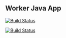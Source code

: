## Worker Java App

[![Build Status](http://35.187.225.246:8080/buildStatus/icon?job=instavote%2Fworker-build&subject=Build&color=blue)](http://35.187.225.246:8080/job/instavote/job/worker-build/)

[![Build Status](http://35.187.225.246:8080/buildStatus/icon?job=instavote%2Fworker-test&subject=UnitTest)](http://35.187.225.246:8080/job/instavote/job/worker-test/)

